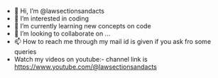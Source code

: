 - 👋 Hi, I’m @lawsectionsandacts
- 👀 I’m interested in coding  
- 🌱 I’m currently learning new concepts on code
- 💞️ I’m looking to collaborate on ...
- 📫 How to reach me through my mail id is given if you ask fro some queries
- Watch my videos on youtube:- channel link is https://www.youtube.com/@lawsectionsandacts


<!---
lawsectionsandacts/lawsectionsandacts is a ✨ special ✨ repository because its `README.md` (this file) appears on your GitHub profile.
You can click the Preview link to take a look at your changes.
--->
